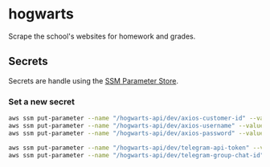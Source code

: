 # hogwarts

Scrape the school's websites for homework and grades.


## Secrets

Secrets are handle using the [SSM Parameter Store](https://serverless.com/framework/docs/providers/aws/guide/variables/#reference-variables-using-the-ssm-parameter-store).

### Set a new secret

```bash
aws ssm put-parameter --name "/hogwarts-api/dev/axios-customer-id" --value "123" --type SecureString  
aws ssm put-parameter --name "/hogwarts-api/dev/axios-username" --value "abc" --type SecureString  
aws ssm put-parameter --name "/hogwarts-api/dev/axios-password" --value "def" --type SecureString  

aws ssm put-parameter --name "/hogwarts-api/dev/telegram-api-token" --value "d3adb33f" --type SecureString  
aws ssm put-parameter --name "/hogwarts-api/dev/telegram-group-chat-id" --value "-123" --type SecureString  
```
